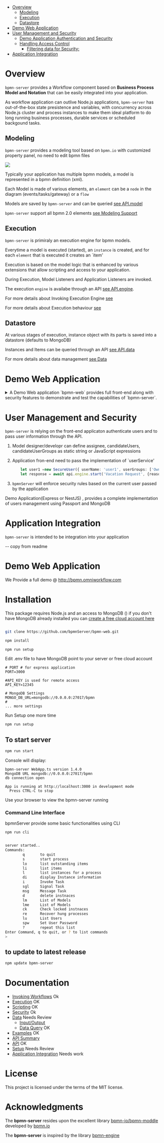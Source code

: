 

<!-- toc -->

- [Overview](#overview)
  - [Modeling](#modeling)
  - [Execution](#execution)
  - [Datastore](#datastore)
- [Demo Web Application](#demo-web-application)
- [User Management and Security](#user-management-and-security)
    - [Demo Application Authentication and Security](#demo-application-authentication-and-security)
  - [Handling Access Control](#handling-access-control)
    - [Filtering data for Security:](#filtering-data-for-security)
- [Application Integration](#application-integration)

<!-- tocstop -->

# Overview

`bpmn-server` provides a Workflow component based on **Business Process Model and Notation** that can be easily integrated into your application.


As workflow application can outlive Node.js applications, `bpmn-server` has out-of-the-box state presistence and variables, with concurrency across Node.js cluster and process instances
to make them ideal platform to do long running business processes, durable services or scheduled backgound tasks.


## Modeling
`bpmn-server` provides a modeling tool based on `bpmn.io` with customized property panel, no need to edit bpmn files

![](images/Modeler.png)

Typically your application has multiple bpmn models, a model is represented in a bpmn definition (xml).

Each Model is made of various elements, an `element` can be a `node` in the diagram (events/tasks/gateway) or a  `flow`

Models are saved by `bpmn-server` and can be queried [see API.model](api/interfaces/IAPIModel)

`bpmn-server` support all bpmn 2.0 elements [see Modeling Support](examples)

## Execution
`bpmn-server` is primiraly an execution engine for bpmn models.

Everytime a model is executed (started), an `instance` is created, and for each `element` that is executed it creates an `item' 

Execution is based on the model logic that is enhanced by various extensions that allow scripting and access to your application.

During Execution, Model Listeners and Application Listeners are invoked.

The execution `engine` is availabe through an API [see API.engine](api/interfaces/IAPIEngine).

For more details about Invoking Execution Engine [see](invokation.md)

For more details about Execution behaviour [see](execution.md)

## Datastore

At various stages of execution, instance object with its parts is saved into a datastore (defaults to MongoDB)

Instances and Items can be queried through an API [see API.data](api/interfaces/IAPIData)

For more details about data management [see Data](data)

# Demo Web Application

<details>
<summary>
A Demo Web application `bpmn-web` provides full front-end along with security features to demonstrate and test the capabilities of `bpmn-server`.
</summary>

The web app provides:
- Presistent Modeling tool, using bpmn.io 
- Model property panel supporting all features of `bpmn-server` , no need to edit bpmn file
- Execution with input form for defined fields

![](images/inputFields.png)

- List of outstanding/recent tasks and workflow
- Viewing of `instance` details

![](images/instance-details1.png)

- View of Model specification
![](images/instance-details2.png)

</details>

# User Management and Security

`bpmn-server` is relying on the front-end applicaton authenticate users and to pass user information through the API.
1. Model designer/developr can define assignee, candidateUsers, candidateUserGroups as static string or JavaScript expressions

2. Application fron-end need to pass the implementation of `userService' 

```ts
       let user1 =new SecureUser({ userName: 'user1', userGroups: ['Owner', 'Others']});
       let response = await api.engine.start('Vacation Request', {reason:'I like it',type:'Vacation'}, user1);
``` 
   
3. `bpmnServer` will enforce security rules based on the current user passed by the application

Demo Application(Express or NestJS) , provides a complete implementation of users management using Passport and MongoDB

# Application Integration

`bpmn-server` is intended to be integration into your application

-- copy from readme

# Demo Web Application

We Provide a full demo @ http://bpmn.omniworkflow.com

# Installation

This package requires Node.js and an access to MongoDB ()
if you don't have MongoDB already installed you can [create a free cloud account here](http://bit.ly/cyd-atlas)

```sh

git clone https://github.com/bpmnServer/bpmn-web.git

npm install

npm run setup
```
Edit .env file to have MongoDB point to your server or free cloud account

```env
# PORT # for express application
PORT=3000

#API_KEY is used for remote access
API_KEY=12345

# MongoDB Settings
MONGO_DB_URL=mongodb://0.0.0.0:27017/bpmn
#
... more settings
```

Run Setup one more time

```sh
npm run setup
```

## To start server

```sh
npm run start
```

Console will display:

```text
bpmn-server WebApp.ts version 1.4.0
MongoDB URL mongodb://0.0.0.0:27017/bpmn
db connection open

App is running at http://localhost:3000 in development mode
  Press CTRL-C to stop
```

Use your browser to view the bpmn-server running

### Command Line Interface

bpmnServer provide some basic functionalities using CLI

```sh
npm run cli


server started..
Commands:
        q       to quit
        s       start process
        lo      list outstanding items
        li      list items
        l       list instances for a process
        di      display Instance information
        i       Invoke Task
        sgl     Signal Task
        msg     Message Task
        d       delete instnaces
        lm      List of Models
        lme     List of Models
        ck      Check locked instnaces
        re      Recover hung processes
        lu      List Users
        spw     Set User Password
        ?       repeat this list
Enter Command, q to quit, or ? to list commands
>
```

## to update to latest release

```sh
npm update bpmn-server
```

# Documentation

- [Invoking Workflows](/docs/invokation) Ok
- [Execution](/docs/execution) OK
- [Scripting](/docs/scripting) OK
- [Security](/docs/security) Ok
- [Data](/docs/data) Needs Review
  -  [Input/Output](/docs/data#input-output-data)
  -  [Data Query](/docs/data#dataQuery) OK
- [Examples](/docs/examples) OK
- [API Summary](/docs/api-summary)
- [API](/docs/api/readme) OK
- [Setup](/docs/setup) Needs Review
- [Application Integration](/docs/customization) Needs work

# License

This project is licensed under the terms of the MIT license.

# Acknowledgments

The **bpmn-server** resides upon the excellent library [bpmn-io/bpmn-moddle](https://github.com/bpmn-io/bpmn-moddle) developed by [bpmn.io](http://bpmn.io/)

The **bpmn-server** is inspired by the library [bpmn-engine](https://github.com/paed01/bpmn-engine)
